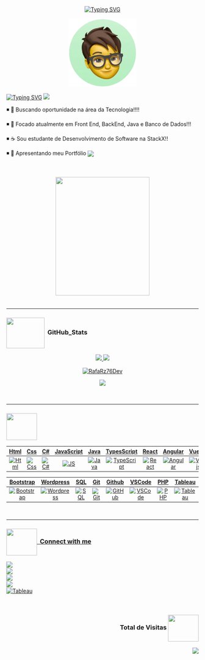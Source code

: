  <div align="center">

[![Typing SVG](https://readme-typing-svg.herokuapp.com?font=Fira+Code&weight=700&size=25&pause=1000&color=6035DF&center=true&vCenter=true&width=435&lines=Olá👋+sou+Rafael+Raizer)](https://git.io/typing-svg)
 
 </div>

 <div align="center">
<img height="180em" src="ImagemDevRafa.png"  align="center">

</div>

</br>
<a href="https://git.io/typing-svg" align="center"><img src="https://readme-typing-svg.herokuapp.com?font=Fira+Code&weight=700&size=24&pause=1000&color=120A2A&center=true&vCenter=true&width=435&lines=Desenvolvedor+Front+End+Júnior" alt="Typing SVG" /></a>  <img src="https://media.giphy.com/media/l1J9sBOqBIvnafnUc/giphy.gif" width="70">

<br>
  
◾ 🔭 Buscando oportunidade na área da Tecnologia!!!!

◾ 🚀 Focado atualmente em Front End,  BackEnd, Java e Banco de Dados!!!

◾ ☕ Sou estudante de Desenvolvimento de Software na StackX!!

◾ 🤠 Apresentando meu Portfólio <img src="https://media.giphy.com/media/YTtqB2j5EN7IA/giphy.gif" align="center" height="65"  >                    
 
  <br>
  <br>
  
  
<div align="center"> 
   
  <img src="https://media.giphy.com/media/YYW0hHizzIOrlhimPG/giphy.gif" height="310em" width="70%" >
</div>
<br>

***
### <img src="https://media.giphy.com/media/l378c04F2fjeZ7vH2/giphy.gif" align="center"  height="80" width="100"> &nbsp;GitHub_Stats

  <div align="center">
  <a href="https://github.com/RafaRz76Dev">
 <img height="200em", width "200em" src="https://github-readme-stats.vercel.app/api?username=RafaRz76Dev&show_icons=true&theme=dark"/>
 <img height="200em", width "200em" src="https://github-readme-stats.vercel.app/api/top-langs/?username=RafaRz76Dev&theme=dark"/>    
 
  <p><img align="center" src="https://github-readme-streak-stats.herokuapp.com/?user=RafaRz76Dev&theme=dark" alt="RafaRz76Dev" /></p>
  
 <div align="center">
                                                                                                      
 <p><img src="https://github-profile-trophy.vercel.app/?username=RafaRz76Dev&row=1&column=6&theme=dracula&margin-w=15&margin-h=15"/></p>                                                             
</div>

 </div align="left">
 <br>

***
  
  
  ### <img src="https://media.giphy.com/media/e8qvtPuCyKXI4qJK7d/giphy.gif" align="center"  height="70" width="80">  

|Html|Css|C#|JavaScript|Java|TypesScript|React|Angular|Vue.JS|Node|Python
|:-:|:-:|:-:|:-:|:-:|:-:|:-:|:-:|:-:|:-:|:-:|
|<img style="width: 100px" alt="Html" src="https://media.giphy.com/media/QssGEmpkyEOhBCb7e1/giphy.gif">|<img style="width: 100px" alt="Css" src="https://media.giphy.com/media/CEHtFH3rJ6xdhBUKIT/giphy.gif">|<img style="width: 125px" alt="C#" src="https://mir-s3-cdn-cf.behance.net/project_modules/max_1200/622ca052071761.59034e74abb36.gif">|<img style="width: 100px" alt="JS" src="https://media.giphy.com/media/ln7z2eWriiQAllfVcn/giphy.gif">|<img style="width: 100px" alt="Java" src="https://media.giphy.com/media/hO8uTzEOefFh3Yv5gm/giphy.gif">|<img style="width: 100px" alt="TypeScript" src="https://upload.wikimedia.org/wikipedia/commons/thumb/4/4c/Typescript_logo_2020.svg/2048px-Typescript_logo_2020.svg.png">|<img style="width: 100px" alt="React" src="https://media.giphy.com/media/eNAsjO55tPbgaor7ma/giphy.gif">|<img style="width: 100px" alt="Angular" src="https://media.giphy.com/media/XEDIHHp3i8bVoEdxd7/giphy.gif">|<img style="width: 100px" alt="Vue.js" src="https://media.giphy.com/media/VgGthkhUvGgOit7Y9i/giphy.gif">|<img style="width: 100px" alt="Node" src="https://media.giphy.com/media/kdFc8fubgS31b8DsVu/giphy.gif">|<img style="width: 100px" alt="Python" src="https://media.giphy.com/media/LMt9638dO8dftAjtco/giphy.gif">

|Bootstrap|Wordpress|SQL|Git|Github|VSCode|PHP|Tableau
|:-:|:-:|:-:|:-:|:-:|:-:|:-:|:-:|
|<img style="width: 100px" alt="Bootstrap" src="https://getbootstrap.com/docs/4.6/assets/brand/bootstrap-social-logo.png">|<img style="width: 100px" alt="Wordpress" src="https://media2.giphy.com/media/jTqfCm1C0BV5fFAYvT/200w.gif?cid=82a1493bcsxifsduha2yt3xs2ab79nots4hblc9i3v3335v5&rid=200w.gif&ct=g">|<img style="width: 140px" alt="SQL" src="https://media.giphy.com/media/vISmwpBJUNYzukTnVx/giphy.gif">|<img style="width: 100px" alt="Git" src="https://media.giphy.com/media/kH1DBkPNyZPOk0BxrM/giphy.gif">|<img style="width: 140px" alt="GitHub" src="https://media.giphy.com/media/KzJkzjggfGN5Py6nkT/giphy.gif">|<img style="width: 100px" alt="VSCode" src="https://media.giphy.com/media/IdyAQJVN2kVPNUrojM/giphy.gif">|<img style="width: 100px" alt="PHP" src="https://media1.giphy.com/media/JqDcpPX8vWahUny0pE/giphy.gif?cid=790b761161ff3baa950f722c70f4bf99c0e0adef7ab15f94&rid=giphy.gif&ct=s">|<img style="width: 100px"  alt="Tableau" src="https://media.giphy.com/media/lQ6Imwgs3HxyIlTOoX/giphy.gif">
</br>

***


 ### <img src="https://media.giphy.com/media/hWhzyAxIu6rVS5AKbP/giphy.gif" align="center"  height="70" width="80">  &nbsp;Connect with me

<a  href="https://www.linkedin.com/in/rafael-raizer/"><img align="left" src="https://img.shields.io/badge/linkedin-%230077B5.svg?style=for-the-badge&logo=linkedin&logoColor=white"></a>
  <br />
   <a href="https://api.whatsapp.com/send/?phone=47999327137"><img align="left" src="https://img.shields.io/badge/WhatsApp-25D366?style=for-the-badge&logo=whatsapp&logoColor=white" target="_blank"></a>
  <br />
   <a href="https://t.me/RafaRaizer76" target="_blank"><img align="left" src="https://img.shields.io/badge/-Telegram-%230077B5?style=for-the-badge&logo=telegram&logoColor=white" target="_blank"></a>
   <br />
   <ion-icon name="mail-outline"></ion-icon>
   <a href="mailto:rafarz76dev.com" target="_blank"><img align="left" src="https://img.shields.io/badge/gmail-%23FA0F00.svg?style=for-the-badge&logo=gmail&logoColor=white" />
   <br />
   [![Tableau](https://img.shields.io/badge/Tableau-E97627?style=for-the-badge&logo=Tableau&logoColor=pink)](https://public.tableau.com/app/profile/rafael.raizer)

 <br>
 
### <p align="end"> Total de Visitas  <img src="https://media.giphy.com/media/l46Cy1rHbQ92uuLXa/giphy.gif" align="center"  height="70" width="80"> </p>
   <p align="end">
   <img alingn="end"src="https://profile-counter.glitch.me/RAFARZ76/count.svg" />  
